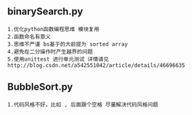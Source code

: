 ## binarySearch.py
    1.优化python函数编程思维 模块复用
    2.函数命名有意义
    3.思维不严谨 bs基于的大前提为 sorted array 
    4.避免在二分操作时产生越界的问题
    5.使用unittest 进行单元测试 详情请见 http://blog.csdn.net/a542551042/article/details/46696635
    
## BubbleSort.py
    1.代码风格不好，比如 , 后面跟个空格 尽量解决代码风格问题